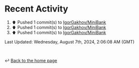 # Recent Activity

<!--RECENT_ACTIVITY:start-->
1. ⬆️ Pushed 1 commit(s) to [IgorGakhov/MiniBank](https://github.com/IgorGakhov/MiniBank)<br>
2. ⬆️ Pushed 1 commit(s) to [IgorGakhov/MiniBank](https://github.com/IgorGakhov/MiniBank)<br>
3. ⬆️ Pushed 1 commit(s) to [IgorGakhov/MiniBank](https://github.com/IgorGakhov/MiniBank)<br>
<!--RECENT_ACTIVITY:end-->

<!--RECENT_ACTIVITY:last_update-->
Last Updated: Wednesday, August 7th, 2024, 2:06:08 AM (GMT)
<!--RECENT_ACTIVITY:last_update_end-->

<br>

↩️ [Back to the home page](/README.md)
